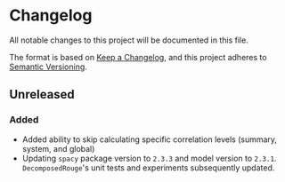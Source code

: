 # Changelog
All notable changes to this project will be documented in this file.

The format is based on [Keep a Changelog](https://keepachangelog.com/en/1.0.0/),
and this project adheres to [Semantic Versioning](https://semver.org/spec/v2.0.0.html).

## Unreleased
### Added
- Added ability to skip calculating specific correlation levels (summary, system, and global)
- Updating `spacy` package version to `2.3.3` and model version to `2.3.1`.
`DecomposedRouge`'s unit tests and experiments subsequently updated.